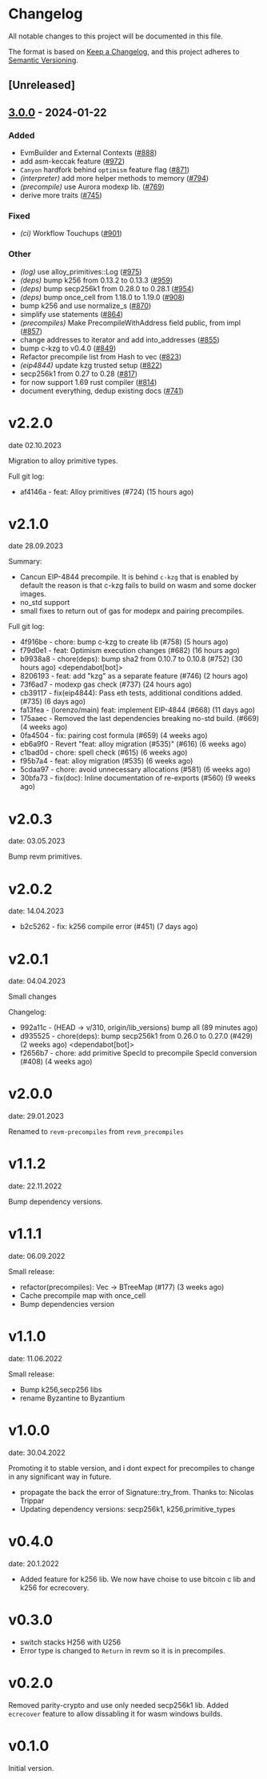 # Changelog
All notable changes to this project will be documented in this file.

The format is based on [Keep a Changelog](https://keepachangelog.com/en/1.0.0/),
and this project adheres to [Semantic Versioning](https://semver.org/spec/v2.0.0.html).

## [Unreleased]

## [3.0.0](https://github.com/taikoxyz/revm/compare/revm-precompile-v2.2.0...revm-precompile-v3.0.0) - 2024-01-22

### Added
- EvmBuilder and External Contexts ([#888](https://github.com/taikoxyz/revm/pull/888))
- add asm-keccak feature ([#972](https://github.com/taikoxyz/revm/pull/972))
- `Canyon` hardfork behind `optimism` feature flag ([#871](https://github.com/taikoxyz/revm/pull/871))
- *(interpreter)* add more helper methods to memory ([#794](https://github.com/taikoxyz/revm/pull/794))
- *(precompile)* use Aurora modexp lib. ([#769](https://github.com/taikoxyz/revm/pull/769))
- derive more traits ([#745](https://github.com/taikoxyz/revm/pull/745))

### Fixed
- *(ci)* Workflow Touchups ([#901](https://github.com/taikoxyz/revm/pull/901))

### Other
- *(log)* use alloy_primitives::Log ([#975](https://github.com/taikoxyz/revm/pull/975))
- *(deps)* bump k256 from 0.13.2 to 0.13.3 ([#959](https://github.com/taikoxyz/revm/pull/959))
- *(deps)* bump secp256k1 from 0.28.0 to 0.28.1 ([#954](https://github.com/taikoxyz/revm/pull/954))
- *(deps)* bump once_cell from 1.18.0 to 1.19.0 ([#908](https://github.com/taikoxyz/revm/pull/908))
- bump k256 and use normalize_s ([#870](https://github.com/taikoxyz/revm/pull/870))
- simplify use statements ([#864](https://github.com/taikoxyz/revm/pull/864))
- *(precompiles)* Make PrecompileWithAddress field public, from impl ([#857](https://github.com/taikoxyz/revm/pull/857))
- change addresses to iterator and add into_addresses ([#855](https://github.com/taikoxyz/revm/pull/855))
- bump c-kzg to v0.4.0 ([#849](https://github.com/taikoxyz/revm/pull/849))
- Refactor precompile list from Hash to vec ([#823](https://github.com/taikoxyz/revm/pull/823))
- *(eip4844)* update kzg trusted setup ([#822](https://github.com/taikoxyz/revm/pull/822))
- secp256k1 from 0.27 to 0.28 ([#817](https://github.com/taikoxyz/revm/pull/817))
- for now support 1.69 rust compiler ([#814](https://github.com/taikoxyz/revm/pull/814))
- document everything, dedup existing docs ([#741](https://github.com/taikoxyz/revm/pull/741))

# v2.2.0
date 02.10.2023

Migration to alloy primitive types.

Full git log:
* af4146a - feat: Alloy primitives (#724) (15 hours ago) <evalir>

# v2.1.0
date 28.09.2023

 Summary:
 * Cancun EIP-4844 precompile. It is behind `c-kzg` that is enabled by default
    the reason is that c-kzg fails to build on wasm and some docker images.
 * no_std support
 * small fixes to return out of gas for modepx and pairing precompiles.

Full git log:
* 4f916be - chore: bump c-kzg to create lib (#758) (5 hours ago) <rakita>
* f79d0e1 - feat: Optimism execution changes (#682) (16 hours ago) <clabby>
* b9938a8 - chore(deps): bump sha2 from 0.10.7 to 0.10.8 (#752) (30 hours ago) <dependabot[bot]>
* 8206193 - feat: add "kzg" as a separate feature (#746) (2 hours ago) <DaniPopes>
* 73f6ad7 - modexp gas check (#737) (24 hours ago) <Alessandro Mazza>
* cb39117 - fix(eip4844): Pass eth tests, additional conditions added. (#735) (6 days ago) <rakita>
* fa13fea - (lorenzo/main) feat: implement EIP-4844 (#668) (11 days ago) <DaniPopes>
* 175aaec - Removed the last dependencies breaking no-std build. (#669) (4 weeks ago) <Lucas Clemente Vella>
* 0fa4504 - fix: pairing cost formula  (#659) (4 weeks ago) <xkx>
* eb6a9f0 - Revert "feat: alloy migration (#535)" (#616) (6 weeks ago) <rakita>
* c1bad0d - chore: spell check (#615) (6 weeks ago) <Roman Krasiuk>
* f95b7a4 - feat: alloy migration (#535) (6 weeks ago) <DaniPopes>
* 5cdaa97 - chore: avoid unnecessary allocations (#581) (6 weeks ago) <DaniPopes>
* 30bfa73 - fix(doc): Inline documentation of re-exports (#560) (9 weeks ago) <Yiannis Marangos>

# v2.0.3
date: 03.05.2023

Bump revm primitives.

# v2.0.2
date: 14.04.2023

* b2c5262 - fix: k256 compile error (#451) (7 days ago) <rakita>

# v2.0.1
date: 04.04.2023

Small changes

Changelog:
* 992a11c - (HEAD -> v/310, origin/lib_versions) bump all (89 minutes ago) <rakita>
* d935525 - chore(deps): bump secp256k1 from 0.26.0 to 0.27.0 (#429) (2 weeks ago) <dependabot[bot]>
* f2656b7 - chore: add primitive SpecId to precompile SpecId conversion (#408) (4 weeks ago) <Matthias Seitz>
# v2.0.0
date: 29.01.2023

Renamed to `revm-precompiles` from `revm_precompiles`

# v1.1.2
date: 22.11.2022

Bump dependency versions.

# v1.1.1
date: 06.09.2022

Small release:
* refactor(precompiles): Vec -> BTreeMap (#177) (3 weeks ago) <Alexey Shekhirin>
* Cache precompile map with once_cell
* Bump dependencies version

# v1.1.0
date: 11.06.2022

Small release:
* Bump k256,secp256 libs
* rename Byzantine to Byzantium

# v1.0.0
date: 30.04.2022

Promoting it to stable version, and i dont expect for precompiles to change in any significant way in future.

* propagate the back the error of Signature::try_from. Thanks to: Nicolas Trippar
* Updating dependency versions: secp256k1, k256,primitive_types
# v0.4.0
date: 20.1.2022

* Added feature for k256 lib. We now have choise to use bitcoin c lib and k256 for ecrecovery.

# v0.3.0

* switch stacks H256 with U256 
* Error type is changed to `Return` in revm so it is in precompiles.
# v0.2.0

Removed parity-crypto and use only needed secp256k1 lib. Added `ecrecover` feature to allow dissabling it for wasm windows builds.

# v0.1.0

Initial version.